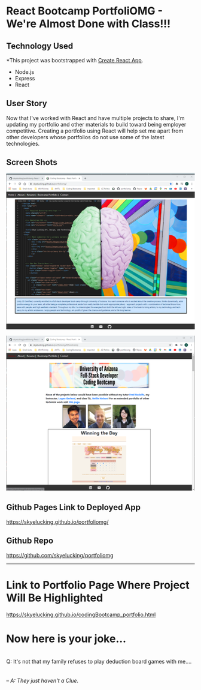 # React Bootcamp PortfoliOMG - We're Almost Done with Class!!!

## Technology Used
*This project was bootstrapped with [Create React App](https://github.com/facebook/create-react-app).
* Node.js<br>
* Express<br>
* React


## User Story
Now that I've worked with React and have multiple projects to share, I'm updating my  portfolio and other materials to build toward being employer competitive. Creating a portfolio using React will help set me apart from other developers whose portfolios do not use some of the latest technologies.

## Screen Shots

<img src="https://github.com/skyelucking/portfoliomg/blob/main/public/Assets/Images/SS1.png"></img>

<img src="https://github.com/skyelucking/portfoliomg/blob/main/public/Assets/Images/SS2.png"></img>


## Github Pages Link to Deployed App
<a href="https://skyelucking.github.io/portfoliomg/">https://skyelucking.github.io/portfoliomg/</a>

## Github Repo
<a href="https://github.com/skyelucking/portfoliomg">https://github.com/skyelucking/portfoliomg</a>

<hr>
<h1>Link to Portfolio Page Where Project Will Be Highlighted</h1>
<a href="https://skyelucking.github.io/codingBootcamp_portfolio.html">https://skyelucking.github.io/codingBootcamp_portfolio.html</a>

<h1>Now here is your joke...</h1> <br>
Q: It's not that my family refuses to play deduction board games with me....

<br>
<br>
<br>
<em>– A: They just haven't a Clue.
</em>
